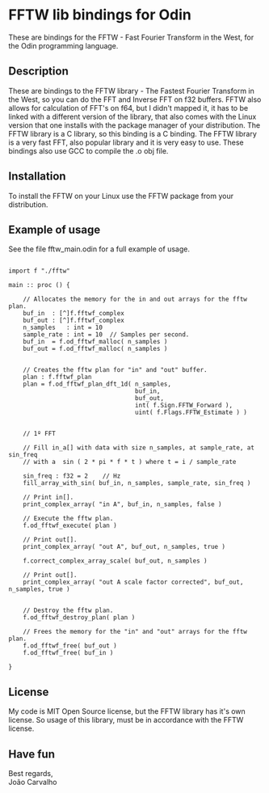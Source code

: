 # FFTW lib bindings for Odin
These are bindings for the FFTW - Fast Fourier Transform in the West, for the Odin programming language. 

## Description
These are bindings to the FFTW library - The Fastest Fourier Transform in the West, so you can do the FFT and Inverse FFT on f32 buffers. FFTW also allows for calculation of FFT's on f64, but I didn't mapped it, it has to be linked with a different version of the library, that also comes with the Linux version that one installs with the package manager of your distribution. The FFTW library is a C library, so this binding is a C binding. The FFTW library is a very fast FFT, also popular library and it is very easy to use. These bindings also use GCC to compile the .o obj file.

## Installation
To install the FFTW on your Linux use the FFTW package from your distribution.

## Example of usage
See the file fftw_main.odin for a full example of usage.

``` odin

import f "./fftw"

main :: proc () {

    // Allocates the memory for the in and out arrays for the fftw plan.
    buf_in  : [^]f.fftwf_complex
    buf_out : [^]f.fftwf_complex
    n_samples   : int = 10
    sample_rate : int = 10  // Samples per second.
    buf_in  = f.od_fftwf_malloc( n_samples )
    buf_out = f.od_fftwf_malloc( n_samples )


    // Creates the fftw plan for "in" and "out" buffer.
    plan : f.fftwf_plan
    plan = f.od_fftwf_plan_dft_1d( n_samples,
                                   buf_in,
                                   buf_out,
                                   int( f.Sign.FFTW_Forward ),
                                   uint( f.Flags.FFTW_Estimate ) )


    // 1º FFT

    // Fill in_a[] with data with size n_samples, at sample_rate, at sin_freq 
    // with a  sin ( 2 * pi * f * t ) where t = i / sample_rate
    
    sin_freq : f32 = 2    // Hz
    fill_array_with_sin( buf_in, n_samples, sample_rate, sin_freq )

    // Print in[].
    print_complex_array( "in A", buf_in, n_samples, false )
 
    // Execute the fftw plan.
    f.od_fftwf_execute( plan )

    // Print out[].
    print_complex_array( "out A", buf_out, n_samples, true )
 
    f.correct_complex_array_scale( buf_out, n_samples )

    // Print out[].
    print_complex_array( "out A scale factor corrected", buf_out, n_samples, true )
 

    // Destroy the fftw plan.
    f.od_fftwf_destroy_plan( plan )

    // Frees the memory for the "in" and "out" arrays for the fftw plan.
    f.od_fftwf_free( buf_out )
    f.od_fftwf_free( buf_in )

}

```

## License
My code is MIT Open Source license, but the FFTW library has it's own license. So usage of this library, must be in accordance with the FFTW license.

## Have fun
Best regards, <br>
João Carvalho